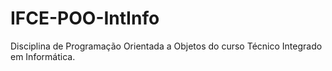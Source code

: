 # IFCE-POO-IntInfo
Disciplina de Programação Orientada a Objetos do curso Técnico Integrado em Informática.
